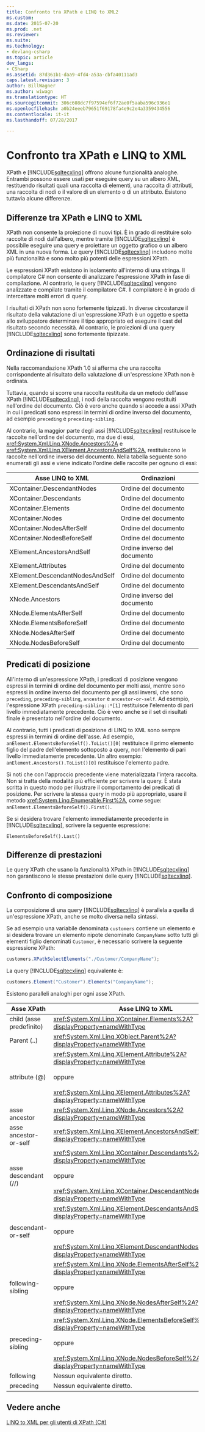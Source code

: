 ```yaml
---
title: Confronto tra XPath e LINQ to XML2
ms.custom: 
ms.date: 2015-07-20
ms.prod: .net
ms.reviewer: 
ms.suite: 
ms.technology:
- devlang-csharp
ms.topic: article
dev_langs:
- CSharp
ms.assetid: 87d361b1-daa9-4fd4-a53a-cbfa40111ad3
caps.latest.revision: 3
author: BillWagner
ms.author: wiwagn
ms.translationtype: HT
ms.sourcegitcommit: 306c608dc7f97594ef6f72ae0f5aaba596c936e1
ms.openlocfilehash: a0b24eeeb79651f69178fa4e9c2e4a3359434556
ms.contentlocale: it-it
ms.lasthandoff: 07/28/2017

---
```

# <a name="comparison-of-xpath-and-linq-to-xml"></a>Confronto tra XPath e LINQ to XML
XPath e [!INCLUDE[sqltecxlinq](~/includes/sqltecxlinq-md.md)] offrono alcune funzionalità analoghe. Entrambi possono essere usati per eseguire query su un albero XML, restituendo risultati quali una raccolta di elementi, una raccolta di attributi, una raccolta di nodi o il valore di un elemento o di un attributo. Esistono tuttavia alcune differenze.  
  
## <a name="differences-between-xpath-and-linq-to-xml"></a>Differenze tra XPath e LINQ to XML  
 XPath non consente la proiezione di nuovi tipi. È in grado di restituire solo raccolte di nodi dall'albero, mentre tramite [!INCLUDE[sqltecxlinq](~/includes/sqltecxlinq-md.md)] è possibile eseguire una query e proiettare un oggetto grafico o un albero XML in una nuova forma. Le query [!INCLUDE[sqltecxlinq](~/includes/sqltecxlinq-md.md)] includono molte più funzionalità e sono molto più potenti delle espressioni XPath.  
  
 Le espressioni XPath esistono in isolamento all'interno di una stringa. Il compilatore C# non consente di analizzare l'espressione XPath in fase di compilazione. Al contrario, le query [!INCLUDE[sqltecxlinq](~/includes/sqltecxlinq-md.md)] vengono analizzate e compilate tramite il compilatore C#. Il compilatore è in grado di intercettare molti errori di query.  
  
 I risultati di XPath non sono fortemente tipizzati. In diverse circostanze il risultato della valutazione di un'espressione XPath è un oggetto e spetta allo sviluppatore determinare il tipo appropriato ed eseguire il cast del risultato secondo necessità. Al contrario, le proiezioni di una query [!INCLUDE[sqltecxlinq](~/includes/sqltecxlinq-md.md)] sono fortemente tipizzate.  
  
## <a name="result-ordering"></a>Ordinazione di risultati  
 Nella raccomandazione XPath 1.0 si afferma che una raccolta corrispondente al risultato della valutazione di un'espressione XPath non è ordinata.  
  
 Tuttavia, quando si scorre una raccolta restituita da un metodo dell'asse XPath [!INCLUDE[sqltecxlinq](~/includes/sqltecxlinq-md.md)], i nodi della raccolta vengono restituiti nell'ordine del documento. Ciò è vero anche quando si accede a assi XPath in cui i predicati sono espressi in termini di ordine inverso del documento, ad esempio `preceding` e `preceding-sibling`.  
  
 Al contrario, la maggior parte degli assi [!INCLUDE[sqltecxlinq](~/includes/sqltecxlinq-md.md)] restituisce le raccolte nell'ordine del documento, ma due di essi, <xref:System.Xml.Linq.XNode.Ancestors%2A> e <xref:System.Xml.Linq.XElement.AncestorsAndSelf%2A>, restituiscono le raccolte nell'ordine inverso del documento. Nella tabella seguente sono enumerati gli assi e viene indicato l'ordine delle raccolte per ognuno di essi:  
  
|Asse LINQ to XML|Ordinazioni|  
|----------------------|--------------|  
|XContainer.DescendantNodes|Ordine del documento|  
|XContainer.Descendants|Ordine del documento|  
|XContainer.Elements|Ordine del documento|  
|XContainer.Nodes|Ordine del documento|  
|XContainer.NodesAfterSelf|Ordine del documento|  
|XContainer.NodesBeforeSelf|Ordine del documento|  
|XElement.AncestorsAndSelf|Ordine inverso del documento|  
|XElement.Attributes|Ordine del documento|  
|XElement.DescendantNodesAndSelf|Ordine del documento|  
|XElement.DescendantsAndSelf|Ordine del documento|  
|XNode.Ancestors|Ordine inverso del documento|  
|XNode.ElementsAfterSelf|Ordine del documento|  
|XNode.ElementsBeforeSelf|Ordine del documento|  
|XNode.NodesAfterSelf|Ordine del documento|  
|XNode.NodesBeforeSelf|Ordine del documento|  
  
## <a name="positional-predicates"></a>Predicati di posizione  
 All'interno di un'espressione XPath, i predicati di posizione vengono espressi in termini di ordine del documento per molti assi, mentre sono espressi in ordine inverso del documento per gli assi inversi, che sono `preceding`, `preceding-sibling`, `ancestor` e `ancestor-or-self`. Ad esempio, l'espressione XPath `preceding-sibling::*[1]` restituisce l'elemento di pari livello immediatamente precedente. Ciò è vero anche se il set di risultati finale è presentato nell'ordine del documento.  
  
 Al contrario, tutti i predicati di posizione di LINQ to XML sono sempre espressi in termini di ordine dell'asse. Ad esempio, `anElement.ElementsBeforeSelf().ToList()[0]` restituisce il primo elemento figlio del padre dell'elemento sottoposto a query, non l'elemento di pari livello immediatamente precedente. Un altro esempio: `anElement.Ancestors().ToList()[0]` restituisce l'elemento padre.  
  
 Si noti che con l'approccio precedente viene materializzata l'intera raccolta. Non si tratta della modalità più efficiente per scrivere la query. È stata scritta in questo modo per illustrare il comportamento dei predicati di posizione. Per scrivere la stessa query in modo più appropriato, usare il metodo <xref:System.Linq.Enumerable.First%2A>, come segue: `anElement.ElementsBeforeSelf().First()`.  
  
 Se si desidera trovare l'elemento immediatamente precedente in [!INCLUDE[sqltecxlinq](~/includes/sqltecxlinq-md.md)], scrivere la seguente espressione:  
  
 `ElementsBeforeSelf().Last()`  
  
## <a name="performance-differences"></a>Differenze di prestazioni  
 Le query XPath che usano la funzionalità XPath in [!INCLUDE[sqltecxlinq](~/includes/sqltecxlinq-md.md)] non garantiscono le stesse prestazioni delle query [!INCLUDE[sqltecxlinq](~/includes/sqltecxlinq-md.md)].  
  
## <a name="comparison-of-composition"></a>Confronto di composizione  
 La composizione di una query [!INCLUDE[sqltecxlinq](~/includes/sqltecxlinq-md.md)] è parallela a quella di un'espressione XPath, anche se molto diversa nella sintassi.  
  
 Se ad esempio una variabile denominata `customers` contiene un elemento e si desidera trovare un elemento nipote denominato `CompanyName` sotto tutti gli elementi figlio denominati `Customer`, è necessario scrivere la seguente espressione XPath:  
  
```csharp  
customers.XPathSelectElements("./Customer/CompanyName");  
```  
  
 La query [!INCLUDE[sqltecxlinq](~/includes/sqltecxlinq-md.md)] equivalente è:  
  
```csharp  
customers.Element("Customer").Elements("CompanyName");  
```  
  
 Esistono paralleli analoghi per ogni asse XPath.  
  
|Asse XPath|Asse LINQ to XML|  
|----------------|----------------------|  
|child (asse predefinito)|<xref:System.Xml.Linq.XContainer.Elements%2A?displayProperty=nameWithType>|  
|Parent (..)|<xref:System.Xml.Linq.XObject.Parent%2A?displayProperty=nameWithType>|  
|attribute (@)|<xref:System.Xml.Linq.XElement.Attribute%2A?displayProperty=nameWithType><br /><br /> oppure<br /><br /> <xref:System.Xml.Linq.XElement.Attributes%2A?displayProperty=nameWithType>|  
|asse ancestor|<xref:System.Xml.Linq.XNode.Ancestors%2A?displayProperty=nameWithType>|  
|asse ancestor-or-self|<xref:System.Xml.Linq.XElement.AncestorsAndSelf%2A?displayProperty=nameWithType>|  
|asse descendant (//)|<xref:System.Xml.Linq.XContainer.Descendants%2A?displayProperty=nameWithType><br /><br /> oppure<br /><br /> <xref:System.Xml.Linq.XContainer.DescendantNodes%2A?displayProperty=nameWithType>|  
|descendant-or-self|<xref:System.Xml.Linq.XElement.DescendantsAndSelf%2A?displayProperty=nameWithType><br /><br /> oppure<br /><br /> <xref:System.Xml.Linq.XElement.DescendantNodesAndSelf%2A?displayProperty=nameWithType>|  
|following-sibling|<xref:System.Xml.Linq.XNode.ElementsAfterSelf%2A?displayProperty=nameWithType><br /><br /> oppure<br /><br /> <xref:System.Xml.Linq.XNode.NodesAfterSelf%2A?displayProperty=nameWithType>|  
|preceding-sibling|<xref:System.Xml.Linq.XNode.ElementsBeforeSelf%2A?displayProperty=nameWithType><br /><br /> oppure<br /><br /> <xref:System.Xml.Linq.XNode.NodesBeforeSelf%2A?displayProperty=nameWithType>|  
|following|Nessun equivalente diretto.|  
|preceding|Nessun equivalente diretto.|  
  
## <a name="see-also"></a>Vedere anche  
 [LINQ to XML per gli utenti di XPath (C#)](../../../../csharp/programming-guide/concepts/linq/linq-to-xml-for-xpath-users.md)

